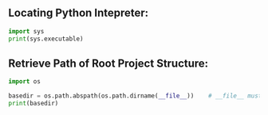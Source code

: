## Locating Python Intepreter:
```python
import sys
print(sys.executable)
```
## Retrieve Path of Root Project Structure:
```python
import os

basedir = os.path.abspath(os.path.dirname(__file__))    # __file__ must be in top level directory of the project
print(basedir)
```
